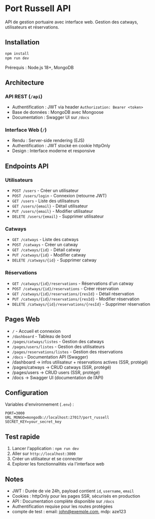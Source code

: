# Port Russell API

API de gestion portuaire avec interface web. Gestion des catways, utilisateurs et réservations.

## Installation

```bash
npm install
npm run dev
```

Prérequis : Node.js 18+, MongoDB

## Architecture

### API REST (`/api`)
- Authentification : JWT via header `Authorization: Bearer <token>`
- Base de données : MongoDB avec Mongoose
- Documentation : Swagger UI sur `/docs`

### Interface Web (`/`)
- Rendu : Server-side rendering (EJS)
- Authentification : JWT stocké en cookie httpOnly
- Design : Interface moderne et responsive

## Endpoints API

### Utilisateurs
- `POST /users` - Créer un utilisateur
- `POST /users/login` - Connexion (retourne JWT)
- `GET /users` - Liste des utilisateurs
- `GET /users/{email}` - Détail utilisateur
- `PUT /users/{email}` - Modifier utilisateur
- `DELETE /users/{email}` - Supprimer utilisateur

### Catways
- `GET /catways` - Liste des catways
- `POST /catways` - Créer un catway
- `GET /catways/{id}` - Détail catway
- `PUT /catways/{id}` - Modifier catway
- `DELETE /catways/{id}` - Supprimer catway

### Réservations
- `GET /catways/{id}/reservations` - Réservations d'un catway
- `POST /catways/{id}/reservations` - Créer réservation
- `GET /catways/{id}/reservations/{resId}` - Détail réservation
- `PUT /catways/{id}/reservations/{resId}` - Modifier réservation
- `DELETE /catways/{id}/reservations/{resId}` - Supprimer réservation

## Pages Web

- `/` - Accueil et connexion
- `/dashboard` - Tableau de bord
- `/pages/catways/listes` - Gestion des catways
- `/pages/users/listes` - Gestion des utilisateurs
- `/pages/reservations/listes` - Gestion des réservations
- `/docs` - Documentation API (Swagger)
- /dashboard → infos utilisateur + réservations actives (SSR, protégé)
- /pages/catways → CRUD catways (SSR, protégé)
- /pages/users → CRUD users (SSR, protégé)
- /docs → Swagger UI (documentation de l’API)

## Configuration

Variables d'environnement (`.env`) :

```env
PORT=3000
URL_MONGO=mongodb://localhost:27017/port_russell
SECRET_KEY=your_secret_key
```

## Test rapide

1. Lancer l'application : `npm run dev`
2. Aller sur `http://localhost:3000`
3. Créer un utilisateur et se connecter
4. Explorer les fonctionnalités via l'interface web

## Notes

- JWT : Durée de vie 24h, payload contient `id`, `username`, `email`
- Cookies : httpOnly pour les pages SSR, sécurisés en production
- API : Documentation complète disponible sur `/docs`
- Authentification requise pour les routes protégées
- compte de test : email: john@exemple.com, mdp: aze123